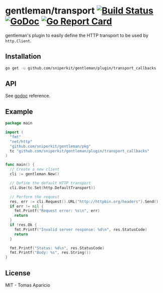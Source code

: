 # gentleman/transport [![Build Status](https://travis-ci.org/h2non/gentleman.png)](https://travis-ci.org/h2non/gentleman) [![GoDoc](https://godoc.org/github.com/h2non/gentleman/plugins/transport?status.svg)](https://godoc.org/github.com/h2non/gentleman/plugins/transport) [![Go Report Card](https://goreportcard.com/badge/github.com/h2non/gentleman/plugins/transport)](https://goreportcard.com/report/github.com/h2non/gentleman/plugins/transport)

gentleman's plugin to easily define the HTTP transport to be used by `http.Client`.

## Installation

```bash
go get -u github.com/sniperkit/gentleman/plugin/transport_callbacks
```

## API

See [godoc](https://godoc.org/github.com/h2non/gentleman/plugins/transport_callbacks) reference.

## Example

```go
package main

import (
  "fmt"
  "net/http"
  "github.com/sniperkit/gentleman/pkg"
  tc "github.com/sniperkit/gentleman/plugin/transport_callbacks"
)

func main() {
  // Create a new client
  cli := gentleman.New()

  // Define the default HTTP transport
  cli.Use(tc.Set(http.DefaultTransport))

  // Perform the request
  res, err := cli.Request().URL("http://httpbin.org/headers").Send()
  if err != nil {
    fmt.Printf("Request error: %s\n", err)
    return
  }
  if !res.Ok {
    fmt.Printf("Invalid server response: %d\n", res.StatusCode)
    return
  }

  fmt.Printf("Status: %d\n", res.StatusCode)
  fmt.Printf("Body: %s", res.String())
}
```

## License

MIT - Tomas Aparicio
